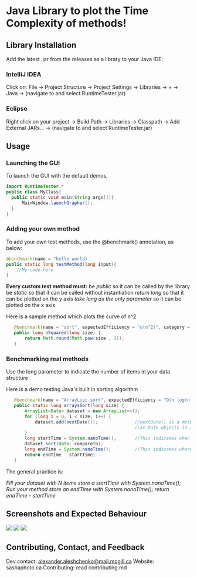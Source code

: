 # Java Library to plot the Time Complexity of methods!

## Library Installation
Add the latest .jar from the releases as a library to your Java IDE:

### IntelliJ IDEA
Click on: File -> Project Structure -> Project Settings -> Libraries -> + -> Java -> (navigate to and select RuntimeTester.jar)

### Eclipse
Right click on your project -> Build Path -> Libraries -> Classpath -> Add External JARs... -> (navigate to and select RuntimeTester.jar)

## Usage
### Launching the GUI
To launch the GUI with the default demos,
```java
import RuntimeTester.*
public class MyClass{
  public static void main(String args[]){
      MainWindow.launchGrapher();
  }
}
```
### Adding your own method
To add your own test methods, use the @benchmark() annotation, as below:
```java
@benchmark(name = "hello world)
public static long testMethod(long input){
    //My-code-here
}
```
**Every custom test method must:**
  be _public_ so it can be called by the library
  be _static_ so that it can be called without instantiation
  _return long_ so that it can be plotted on the y axis
  _take long as the only parameter_ so it can be plotted on the x axis
  
 Here is a sample method which plots the curve of n^2
 ```java
    @benchmark(name = "sort", expectedEfficiency = "o(n^2)", category = "Math demos", theoretical = true)
    public long nSquared(long size) {
        return Math.round(Math.pow(size , 2));
    }
 ```

### Benchmarking real methods
Use the long parameter to indicate the number of items in your data structure

Here is a demo testing Java's built in sorting algorithm

 ```java
    @benchmark(name = "ArrayList.sort", expectedEfficiency = "O(n log(n))", category = "Java Builtin")
    public static long arraysSort(long size) {
        ArrayList<Date> dataset = new ArrayList<>();
        for (long i = 0; i < size; i++) {
            dataset.add(nextDate());              //nextDate() is a method which randonly generates dates
                                                  //as Date objects in Java
        }
        long startTime = System.nanoTime();       //This indicates when the timer on the method starts
        dataset.sort(Date::compareTo);
        long endTime = System.nanoTime();         //This indicates where the timer on the method ends
        return endTime - startTime;
    }
```

The general practice is:

  _Fill your dataset with N items
  store a startTime with System.nanoTime();
  Run your method
  store an endTime with System.nanoTime();
  return endTime - startTime_

## Screenshots and Expected Behaviour

![](https://sashaphotoca.files.wordpress.com/2020/10/2020-10-19-12_19_36-runtime-efficiency-wizard-comp250.png)
![](https://sashaphotoca.files.wordpress.com/2020/10/2020-10-19-12_18_06-runtime-efficiency-wizard-comp250.png)
![](https://sashaphotoca.files.wordpress.com/2020/10/2020-10-19-12_07_26-runtime-efficiency-wizard-comp250.png)

## Contributing, Contact, and Feedback
Dev contact: alexander.aleshchenko@mail.mcgill.ca
Website: sashaphoto.ca
Contributing: read contributing.md
